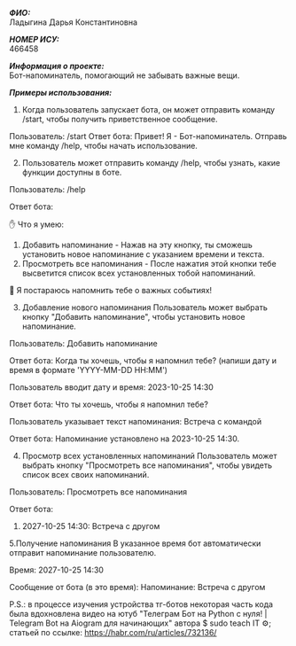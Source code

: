 ***ФИО:***                                             
Ладыгина Дарья Константиновна

***НОМЕР ИСУ:***                                                  
466458

***Информация о проекте:***                 
Бот-напоминатель, помогающий не забывать важные вещи. 

***Примеры использования:*** 

1. Когда пользователь запускает бота, он может отправить команду /start, чтобы получить приветственное сообщение.

Пользователь:
/start
Ответ бота:
Привет! Я - Бот-напоминатель. Отправь мне команду /help, чтобы начать использование.

2. Пользователь может отправить команду /help, чтобы узнать, какие функции доступны в боте.

Пользователь:
/help

Ответ бота:

✋ Что я умею:

1. Добавить напоминание - Нажав на эту кнопку, ты сможешь установить новое напоминание с указанием времени и текста.
2. Просмотреть все напоминания - После нажатия этой кнопки тебе высветится список всех установленных тобой напоминаний.

📝 Я постараюсь напомнить тебе о важных событиях!

3. Добавление нового напоминания
Пользователь может выбрать кнопку "Добавить напоминание", чтобы установить новое напоминание.

Пользователь:
Добавить напоминание

Ответ бота:
Когда ты хочешь, чтобы я напомнил тебе? (напиши дату и время в формате 'YYYY-MM-DD HH:MM')

Пользователь вводит дату и время:
2023-10-25 14:30

Ответ бота:
Что ты хочешь, чтобы я напомнил тебе?

Пользователь указывает текст напоминания:
Встреча с командой

Ответ бота:
Напоминание установлено на 2023-10-25 14:30.

4. Просмотр всех установленных напоминаний
Пользователь может выбрать кнопку "Просмотреть все напоминания", чтобы увидеть список всех своих напоминаний.

Пользователь:
Просмотреть все напоминания

Ответ бота:
1. 2027-10-25 14:30: Встреча с другом

5.Получение напоминания
В указанное время бот автоматически отправит напоминание пользователю.

Время:
2027-10-25 14:30

Сообщение от бота (в это время):
Напоминание: Встреча с другом

P.S.: в процессе изучения устройства тг-ботов некоторая часть кода была вдохновлена видео на ютуб "Телеграм Бот на Python с нуля! | Telegram Bot на Aiogram для начинающих" автора $ sudo teach IT ⚙️; статьей по ссылке: https://habr.com/ru/articles/732136/
          
